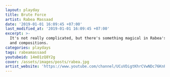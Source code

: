 ```yaml
---
layout: playday
title: Brute Force
artist: Rabea Massaad
date: '2019-01-01 16:09:45 +07:00'
last_modified_at: '2019-01-01 16:09:45 +07:00'
excerpt: >-
  It's not really complicated, but there's something magical in Rabea's riffs
  and compositions.
categories: playdays
tags: rabeamassaad
youtubeid: 14mO1zQ8Y2g
cover: /assets/images/posts/rabea.jpg
artist_website: 'https://www.youtube.com/channel/UCuVDigtKhrCVwNDc76KnPUA'
---
```

